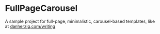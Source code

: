 # FullPageCarousel
A sample project for full-page, minimalistic, carousel-based templates, like at [danherzig.com/writing](http://www.danherzig.com/writing)
